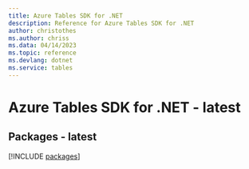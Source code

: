 ```yaml
---
title: Azure Tables SDK for .NET
description: Reference for Azure Tables SDK for .NET
author: christothes
ms.author: chriss
ms.data: 04/14/2023
ms.topic: reference
ms.devlang: dotnet
ms.service: tables
---
```

# Azure Tables SDK for .NET - latest
## Packages - latest
[!INCLUDE [packages](tables-index.md)]